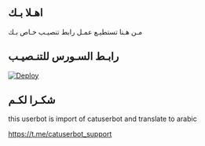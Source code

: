 ## اهـلا بـك
مـن هـنا تستطيـع عمـل رابط تنصيـب خـاص بـك

## رابـط السـورس للتنـصيـب

[![Deploy](https://www.herokucdn.com/deploy/button.svg)](https://heroku.com/deploy?template=https://github.com/Muh4miin9/jmthon)

## شكـرا لكـم 


this userbot is import of catuserbot and translate to arabic

https://t.me/catuserbot_support
